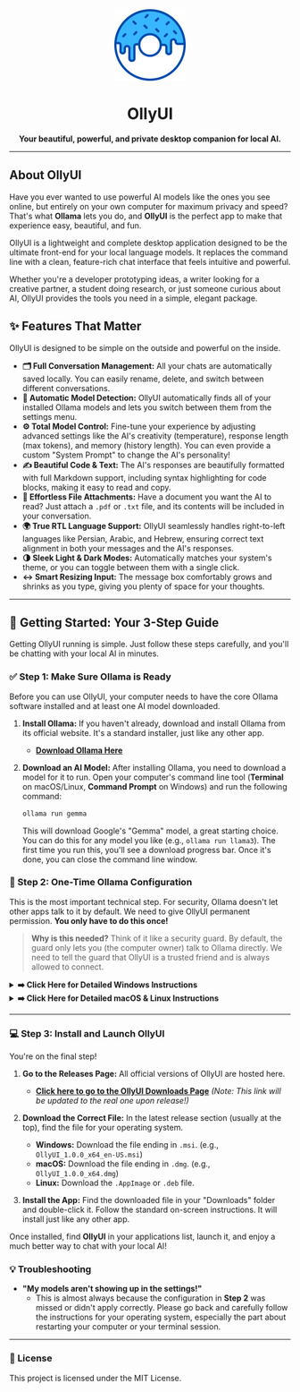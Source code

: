 <div align="center">
  <img src="https://github.com/hydev-a/OllyUI/blob/main/icon.png" width="128"/>
  <h1>OllyUI</h1>
  <p><strong>Your beautiful, powerful, and private desktop companion for local AI.</strong></p>
</div>

---

## About OllyUI

Have you ever wanted to use powerful AI models like the ones you see online, but entirely on your own computer for maximum privacy and speed? That's what **Ollama** lets you do, and **OllyUI** is the perfect app to make that experience easy, beautiful, and fun.

OllyUI is a lightweight and complete desktop application designed to be the ultimate front-end for your local language models. It replaces the command line with a clean, feature-rich chat interface that feels intuitive and powerful.

Whether you're a developer prototyping ideas, a writer looking for a creative partner, a student doing research, or just someone curious about AI, OllyUI provides the tools you need in a simple, elegant package.

## ✨ Features That Matter

OllyUI is designed to be simple on the outside and powerful on the inside.

* **🗂️ Full Conversation Management:** All your chats are automatically saved locally. You can easily rename, delete, and switch between different conversations.
* **🚀 Automatic Model Detection:** OllyUI automatically finds all of your installed Ollama models and lets you switch between them from the settings menu.
* **⚙️ Total Model Control:** Fine-tune your experience by adjusting advanced settings like the AI's creativity (temperature), response length (max tokens), and memory (history length). You can even provide a custom "System Prompt" to change the AI's personality!
* **✍️ Beautiful Code & Text:** The AI's responses are beautifully formatted with full Markdown support, including syntax highlighting for code blocks, making it easy to read and copy.
* **📎 Effortless File Attachments:** Have a document you want the AI to read? Just attach a `.pdf` or `.txt` file, and its contents will be included in your conversation.
* **🌍 True RTL Language Support:** OllyUI seamlessly handles right-to-left languages like Persian, Arabic, and Hebrew, ensuring correct text alignment in both your messages and the AI's responses.
* **🌗 Sleek Light & Dark Modes:** Automatically matches your system's theme, or you can toggle between them with a single click.
* **↔️ Smart Resizing Input:** The message box comfortably grows and shrinks as you type, giving you plenty of space for your thoughts.

---

## 🚀 Getting Started: Your 3-Step Guide

Getting OllyUI running is simple. Just follow these steps carefully, and you'll be chatting with your local AI in minutes.

### ✅ Step 1: Make Sure Ollama is Ready

Before you can use OllyUI, your computer needs to have the core Ollama software installed and at least one AI model downloaded.

1.  **Install Ollama:** If you haven't already, download and install Ollama from its official website. It's a standard installer, just like any other app.
    * **[Download Ollama Here](https://ollama.com/)**

2.  **Download an AI Model:** After installing Ollama, you need to download a model for it to run. Open your computer's command line tool (**Terminal** on macOS/Linux, **Command Prompt** on Windows) and run the following command:
    ```bash
    ollama run gemma
    ```
    This will download Google's "Gemma" model, a great starting choice. You can do this for any model you like (e.g., `ollama run llama3`). The first time you run this, you'll see a download progress bar. Once it's done, you can close the command line window.

### 🔧 Step 2: One-Time Ollama Configuration

This is the most important technical step. For security, Ollama doesn't let other apps talk to it by default. We need to give OllyUI permanent permission. **You only have to do this once!**

> **Why is this needed?** Think of it like a security guard. By default, the guard only lets you (the computer owner) talk to Ollama directly. We need to tell the guard that OllyUI is a trusted friend and is always allowed to connect.

<details>
<summary><strong>➡️ Click Here for Detailed Windows Instructions</strong></summary>

On Windows, we will add a permanent "System Environment Variable".

1.  **Fully Close Ollama:** Find the Ollama icon in your system tray (the area by your clock), right-click it, and select **"Quit Ollama"**. This is very important.
2.  **Open Command Prompt as an Administrator:**
    * Click your **Start Menu** and type `cmd`.
    * You will see **"Command Prompt"**. Right-click on it and choose **"Run as administrator"**.
3.  **Run the Command:** Copy the entire command below, paste it into the black Command Prompt window, and press **Enter**.
    ```cmd
    setx OLLAMA_ORIGINS "*" /m
    ```
    You should see a message that says `SUCCESS: Specified value was saved.`
4.  **Restart Your Computer:** This is the easiest way to ensure the new setting is applied everywhere.
5.  After restarting, you can start Ollama again. It will now be ready for OllyUI forever.

</details>

<details>
<summary><strong>➡️ Click Here for Detailed macOS & Linux Instructions</strong></summary>

On macOS and Linux, we will make the permission permanent by adding it to your shell's startup file.

1.  **Open your Terminal** application.
2.  **Identify Your Shell:** You need to know if you're using `zsh` (common on modern macOS) or `bash`. You can check by running `echo $SHELL`.
3.  **Open the Correct Configuration File:**
    * If you use `zsh`, run: `nano ~/.zshrc`
    * If you use `bash`, run: `nano ~/.bash_profile`
4.  **Add the Command:** Use the arrow keys to scroll to the very bottom of the file and add this new line:
    ```bash
    export OLLAMA_ORIGINS="*"
    ```
5.  **Save and Exit:**
    * Press `Ctrl+X`.
    * Press `Y` to confirm you want to save.
    * Press `Enter` to confirm the filename.
6.  **Close and reopen your terminal.** The setting is now permanent. You can now start Ollama normally (either by running `ollama serve` or launching the desktop app), and OllyUI will always be ableto connect.

</details>

---

### 💻 Step 3: Install and Launch OllyUI

You're on the final step!

1.  **Go to the Releases Page:** All official versions of OllyUI are hosted here.
    * **[Click here to go to the OllyUI Downloads Page](https://github.com/your-username/your-repo-name/releases)**
    *(Note: This link will be updated to the real one upon release!)*

2.  **Download the Correct File:** In the latest release section (usually at the top), find the file for your operating system.
    * **Windows:** Download the file ending in `.msi`. (e.g., `OllyUI_1.0.0_x64_en-US.msi`)
    * **macOS:** Download the file ending in `.dmg`. (e.g., `OllyUI_1.0.0_x64.dmg`)
    * **Linux:** Download the `.AppImage` or `.deb` file.

3.  **Install the App:** Find the downloaded file in your "Downloads" folder and double-click it. Follow the standard on-screen instructions. It will install just like any other app.

Once installed, find **OllyUI** in your applications list, launch it, and enjoy a much better way to chat with your local AI!

### 💡 Troubleshooting

* **"My models aren't showing up in the settings!"**
    * This is almost always because the configuration in **Step 2** was missed or didn't apply correctly. Please go back and carefully follow the instructions for your operating system, especially the part about restarting your computer or your terminal session.

---

### 📜 License

This project is licensed under the MIT License.
